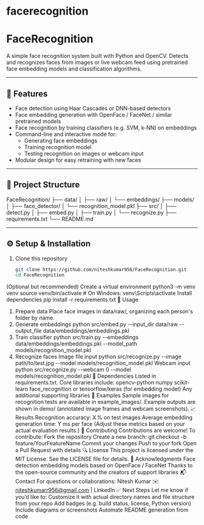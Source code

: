 # facerecognition
# FaceRecognition

A simple face recognition system built with Python and OpenCV. Detects and recognizes faces from images or live webcam feed using pretrained face embedding models and classification algorithms.

---

## 🚀 Features

- Face detection using Haar Cascades or DNN-based detectors  
- Face embedding generation with OpenFace / FaceNet / similar pretrained models  
- Face recognition by training classifiers (e.g. SVM, k-NN) on embeddings  
- Command-line and interactive mode for:
  - Generating face embeddings
  - Training recognition model
  - Testing recognition on images or webcam input  
- Modular design for easy retraining with new faces

---

## 📁 Project Structure

FaceRecognition/
├── data/
│ ├── raw/
│ └── embeddings/
├── models/
│ ├── face_detector/
│ └── recognition_model.pkl
├── src/
│ ├── detect.py
│ ├── embed.py
│ ├── train.py
│ └── recognize.py
├── requirements.txt
└── README.md

---

## ⚙️ Setup & Installation

1. Clone this repository  
   ```bash
   git clone https://github.com/niteshkumar956/FaceRecognition.git
   cd FaceRecognition
(Optional but recommended) Create a virtual environment
python3 -m venv venv
source venv/bin/activate  # On Windows: venv\Scripts\activate
Install dependencies
pip install -r requirements.txt
🧠 Usage
1. Prepare data
Place face images in data/raw/, organizing each person's folder by name.
2. Generate embeddings
python src/embed.py --input_dir data/raw --output_file data/embeddings/embeddings.pkl
3. Train classifier
python src/train.py --embeddings data/embeddings/embeddings.pkl --model_path models/recognition_model.pkl
4. Recognize faces
Image file input
python src/recognize.py --image path/to/test.jpg --model models/recognition_model.pkl
Webcam input
python src/recognize.py --webcam 0 --model models/recognition_model.pkl
🧩 Dependencies
Listed in requirements.txt. Core libraries include:
opencv-python
numpy
scikit-learn
face_recognition or tensorflow/keras (for embedding model)
Any additional supporting libraries
📂 Examples
Sample images for recognition tests are available in example_images/.
Example outputs are shown in demo/ (annotated image frames and webcam screenshots).
📈 Results
Recognition accuracy: X % on test images
Average embedding generation time: Y ms per face
(Adjust these metrics based on your actual evaluation results.)
📝 Contributing
Contributions are welcome! To contribute:
Fork the repository
Create a new branch: git checkout -b feature/YourFeatureName
Commit your changes
Push to your fork
Open a Pull Request with details
🔍 License
This project is licensed under the MIT License. See the LICENSE file for details.
🙏 Acknowledgments
Face detection embedding models based on OpenFace / FaceNet
Thanks to the open-source community and the creators of support libraries
📬 Contact
For questions or collaborations:
Nitesh Kumar
✉️ niteshkumarr956@gmail.com | LinkedIn
✅ Next Steps
Let me know if you’d like to:
Customize it with actual directory names and file structure from your repo
Add badges (e.g. build status, license, Python version)
Include diagrams or screenshots
Automate README generation from code

